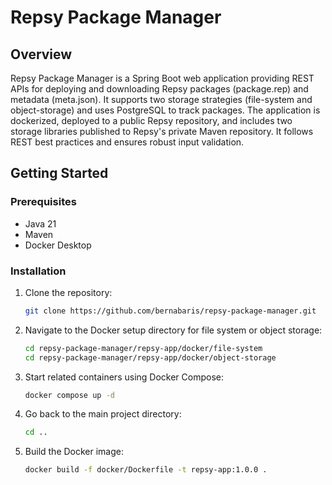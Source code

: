 # Repsy Package Manager 

## Overview


Repsy Package Manager is a Spring Boot web application providing REST APIs for deploying and downloading Repsy packages (package.rep) and metadata (meta.json). It supports two storage strategies (file-system and object-storage) and uses PostgreSQL to track packages. The application is dockerized, deployed to a public Repsy repository, and includes two storage libraries published to Repsy's private Maven repository. It follows REST best practices and ensures robust input validation.


## Getting Started

### Prerequisites

- Java 21
- Maven
- Docker Desktop


### Installation

1. Clone the repository:
   ```bash
   git clone https://github.com/bernabaris/repsy-package-manager.git
2. Navigate to the Docker setup directory for file system or object storage:
   ```sh
   cd repsy-package-manager/repsy-app/docker/file-system
   cd repsy-package-manager/repsy-app/docker/object-storage
3. Start related containers using Docker Compose:
   ```sh
   docker compose up -d
4. Go back to the main project directory:
   ```sh
   cd ..
5. Build the Docker image:
   ```sh
   docker build -f docker/Dockerfile -t repsy-app:1.0.0 .


